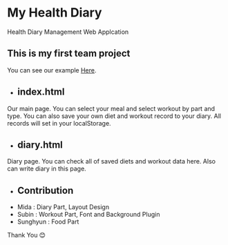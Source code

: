 # My Health Diary
Health Diary Management Web Applcation

## This is my first team project
You can see our example [Here](http://sub2n.dothome.co.kr/myHealthDiary/).

* ## index.html
Our main page. You can select your meal and select workout by part and type.
You can also save your own diet and workout record to your diary. All records will set in your localStorage.

* ## diary.html
Diary page. You can check all of saved diets and workout data here.
Also can write diary in this page.

* ## Contribution
- Mida      : Diary Part, Layout Design
- Subin     : Workout Part, Font and Background Plugin
- Sunghyun  : Food Part

Thank You :blush:
